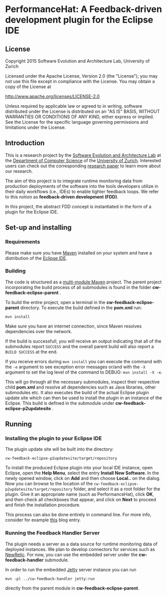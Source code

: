 # PerformanceHat: A Feedback-driven development plugin for the Eclipse IDE

## License

Copyright 2015 Software Evolution and Architecture Lab, University of Zurich

Licensed under the Apache License, Version 2.0 (the "License");
you may not use this file except in compliance with the License.
You may obtain a copy of the License at

 http://www.apache.org/licenses/LICENSE-2.0

Unless required by applicable law or agreed to in writing, software
distributed under the License is distributed on an "AS IS" BASIS,
WITHOUT WARRANTIES OR CONDITIONS OF ANY KIND, either express or implied.
See the License for the specific language governing permissions and
limitations under the License.


## Introduction

This is a research project by the [Software Evolution and Architecture Lab](http://www.ifi.uzh.ch/seal.html) at the [Department of Computer Science](http://www.ifi.uzh.ch/index.html) of the [University of Zurich](http://www.uzh.ch/index_en.html). Interested users can check out the corresponding [research paper](https://peerj.com/preprints/985.pdf) to learn more about our research.

The aim of this project is to integrate runtime monitoring data from production deployments of the software into the tools developers utilize in their daily workflows (i.e., IDEs) to enable tighter feedback loops. We refer to this notion as **feedback-driven development (FDD)**.

In this project, the abstract FDD concept is instantiated in the form of a plugin for the Eclipse IDE.  


## Set-up and installing

### Requirements

Please make sure you have [Maven](https://maven.apache.org/) installed on your system and have a distribution of the [Eclipse IDE](https://eclipse.org/downloads/).

### Building

The code is structured as a [multi-module Maven](http://books.sonatype.com/mvnex-book/reference/multimodule.html) project.
The parent project incorporating the build process of all submodules is found in the folder **cw-feedback-eclipse-parent** .

To build the entire project, open a terminal in the **cw-feedback-eclipse-parent** directory. To execute the build defined in the **pom.xml** run:

`mvn install`

Make sure you have an internet connection, since Maven resolves dependencies over the network.

If the build is successfull, you will receive an output indicating that all of the submodules report `SUCCESS` and the overall parent build will also report a `BUILD SUCCESS` at the end.

If you receive errors during `mvn install` you can execute the command with the `-e` argument to see exception error messages or/and with the `-X` argument to set the log level of the command to DEBUG: `mvn install -X -e`.

This will go through all the necessary submodules, inspect their respective child **pom.xml** and resolve all dependencies such as Java libraries, other submodules etc. It also executes the build of the actual Eclipse plugin update site which can then be used to install the plugin in an instance of the Eclipse. This build is defined in the submodule under **cw-feedback-eclipse-p2updatesite** .

## Running

### Installing the plugin to your Eclipse IDE

The plugin update site will be built into the directory:

`cw-feedback-eclipse-p2updatesite/target/repository`

To install the produced Eclipse plugin into your local IDE instance, open Eclipse, open the **Help Menu**, select the entry **Install New Software**. In the newly opened window, click on **Add** and then choose **Local..** on the dialog. Now you can browse to the location of the `cw-feedback-eclipse-p2updatesite/target/repository` folder, and select it as a root folder for the plugin. Give it an appropriate name (such as PerformanceHat), click **OK**, and then check all checkboxes that appear, and click on **Next** to proceed and finish the installation procedure.

This process can also be done entirely in command line. For more info, consider for example [this](http://www.lorenzobettini.it/2012/10/installing-eclipse-features-via-the-command-line/) blog entry.

### Running the Feedback Handler Server

The plugin needs a server as a data source for runtime monitoring data of deployed instances. We plan to develop connectors for services such as [NewRelic](http://newrelic.com/). For now, you can use the embedded server under the **cw-feedback-handler** submodule.

In order to run the embedded [Jetty](http://eclipse.org/jetty/) server instance you can run

``mvn -pl ../cw-feedback-handler jetty:run``

directly from the parent module in **cw-feedback-eclipse-parent**.
